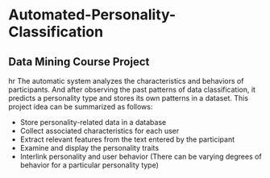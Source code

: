 # Automated-Personality-Classification

## Data Mining Course Project
hr
The automatic system analyzes the characteristics and behaviors of participants. And after observing the
past patterns of data classification, it predicts a personality type and stores its own patterns in a dataset.
This project idea can be summarized as follows:
- Store personality-related data in a database
- Collect associated characteristics for each user
- Extract relevant features from the text entered by the participant
- Examine and display the personality traits
- Interlink personality and user behavior (There can be varying degrees of behavior for a
particular personality type)
